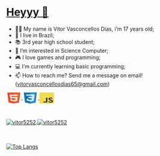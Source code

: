 <h1 id="titulo"><u>Heyyy 👋 </u></h1>

- 🙋‍♂️ My name is Vitor Vasconcellos Dias, i’m 17 years old;
- 🌄 I live in Brazil;
- 📚 3rd year high school student;
- 👀 I’m interested in Science Computer;
- 🎮 I love games and programming;
- 💻 I’m currently learning basic programming;
- 📫 How to reach me? Send me a message on email! (vitorvasconcellosdias65@gmail.com)

<a href="https://github.com/Vitor5252" taregt="_blank">
<img align="center" alt="vitor5252" height="30" width="40" src="https://raw.githubusercontent.com/devicons/devicon/master/icons/html5/html5-original.svg" style="max-width:100%;">
</a>
<a href="https://github.com/Vitor5252" taregt="_blank">
<img align="center" alt="vitor5252" height="30" width="40" src="https://raw.githubusercontent.com/devicons/devicon/master/icons/css3/css3-original.svg" style="max-width:100%;">
</a>
<a href="https://github.com/Vitor5252" taregt="_blank">
<img align="center" alt="vitor5252" height="30" width="40" src="https://raw.githubusercontent.com/devicons/devicon/master/icons/javascript/javascript-original.svg" style="max-width:100%;">
</a>
<h1></h1>

<a href="instagram.com/vitor5252" target="_blank">
<img align="center" alt="vitor5252" height="30" width="135" src="https://camo.githubusercontent.com/acaa286597b43c96dc02b69b90de15a65c52063e31835b763a061cc815f64bac/68747470733a2f2f696d672e736869656c64732e696f2f62616467652f2d496e7374616772616d2d2532334534343035463f7374796c653d666f722d7468652d6261646765266c6f676f3d696e7374616772616d266c6f676f436f6c6f723d7768697465" style="max-width:100%;">
</a>
<a href="https://www.youtube.com/channel/UC_0bmGRne3nsVFM3kALm06g" target="_blank">
<img align="center" alt="vitor5252" height="30" width="135" src="https://camo.githubusercontent.com/33897f8d6f7866d6181528b429b987ed275bd739aad8058734b081d3f7756c66/68747470733a2f2f696d672e736869656c64732e696f2f62616467652f2d596f75747562652d2532333333333f7374796c653d666f722d7468652d6261646765266c6f676f3d796f7574756265266c6f676f436f6c6f723d7768697465" style="max-width:100%;">
</a>

<br><br>
[![Top Langs](https://github-readme-stats.vercel.app/api/top-langs/?username=vitor5252&layout=compact)](https://github.com/vitor5252/github-readme-stats)
